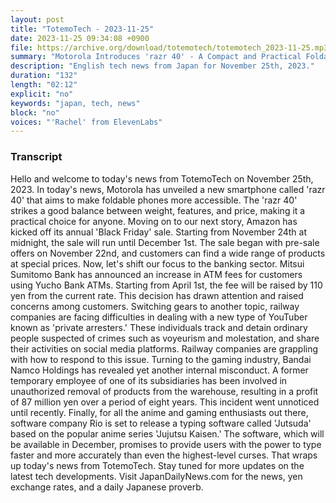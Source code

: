 ```yaml
---
layout: post
title: "TotemoTech - 2023-11-25"
date: 2023-11-25 09:34:08 +0900
file: https://archive.org/download/totemotech/totemotech_2023-11-25.mp3
summary: "Motorola Introduces 'razr 40' - A Compact and Practical Foldable Smartphone, and Amazon's 'Black Friday' Sale in Progress, & more…"
description: "English tech news from Japan for November 25th, 2023."
duration: "132"
length: "02:12"
explicit: "no"
keywords: "japan, tech, news"
block: "no"
voices: "'Rachel' from ElevenLabs"
---
```


### Transcript

Hello and welcome to today's news from TotemoTech on November 25th, 2023. In today's news, Motorola has unveiled a new smartphone called 'razr 40' that aims to make foldable phones more accessible. The 'razr 40' strikes a good balance between weight, features, and price, making it a practical choice for anyone. Moving on to our next story, Amazon has kicked off its annual 'Black Friday' sale. Starting from November 24th at midnight, the sale will run until December 1st. The sale began with pre-sale offers on November 22nd, and customers can find a wide range of products at special prices. Now, let's shift our focus to the banking sector. Mitsui Sumitomo Bank has announced an increase in ATM fees for customers using Yucho Bank ATMs. Starting from April 1st, the fee will be raised by 110 yen from the current rate. This decision has drawn attention and raised concerns among customers. Switching gears to another topic, railway companies are facing difficulties in dealing with a new type of YouTuber known as 'private arresters.' These individuals track and detain ordinary people suspected of crimes such as voyeurism and molestation, and share their activities on social media platforms. Railway companies are grappling with how to respond to this issue. Turning to the gaming industry, Bandai Namco Holdings has revealed yet another internal misconduct. A former temporary employee of one of its subsidiaries has been involved in unauthorized removal of products from the warehouse, resulting in a profit of 87 million yen over a period of eight years. This incident went unnoticed until recently. Finally, for all the anime and gaming enthusiasts out there, software company Rio is set to release a typing software called 'Jutsuda' based on the popular anime series 'Jujutsu Kaisen.' The software, which will be available in December, promises to provide users with the power to type faster and more accurately than even the highest-level curses. That wraps up today's news from TotemoTech. Stay tuned for more updates on the latest tech developments.   Visit JapanDailyNews.com for the news, yen exchange rates, and a daily Japanese proverb.
